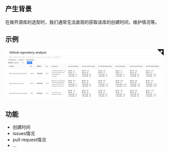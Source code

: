 ## 产生背景
在做开源库的选型时，我们通常无法直观的获取该库的创建时间，维护情况等。

## 示例
![react vs vue vs angular](./public/react-vue-angular.png)

## 功能
- 创建时间
- issues情况
- pull request情况
- ...
